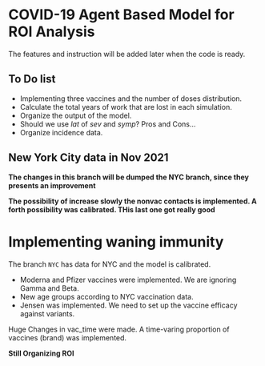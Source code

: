 # COVID-19 Agent Based Model for ROI Analysis

The features and instruction will be added later when the code is ready.

## To Do list

- Implementing three vaccines and the number of doses distribution.
- Calculate the total years of work that are lost in each simulation.
- Organize the output of the model.
- Should we use *lat* of *sev* and *symp*? Pros and Cons...
- Organize incidence data.



## New York City data in Nov 2021
**The changes in this branch will be dumped the NYC branch, since they presents an improvement**

**The possibility of increase slowly the nonvac contacts is implemented. A forth possibility was calibrated. THis last one got really good**


# Implementing waning immunity

The branch `NYC` has data for NYC and the model is calibrated. 

- Moderna and Pfizer vaccines were implemented. We are ignoring Gamma and Beta.
- New age groups according to NYC vaccination data.
- Jensen was implemented. We need to set up the vaccine efficacy against variants.

Huge Changes in vac_time were made.
A time-varing proportion of vaccines (brand) was implemented.


**Still Organizing ROI**

